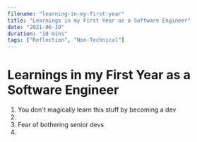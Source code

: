 ```yaml
---
filename: "learning-in-my-first-year"
title: "Learnings in my First Year as a Software Engineer"
date: "2021-06-19"
duration: "10 mins"
tags: ["Reflection", "Non-Technical"]
---
```


# Learnings in my First Year as a Software Engineer

1. You don't magically learn this stuff by becoming a dev
2.
3. Fear of bothering senior devs
4.